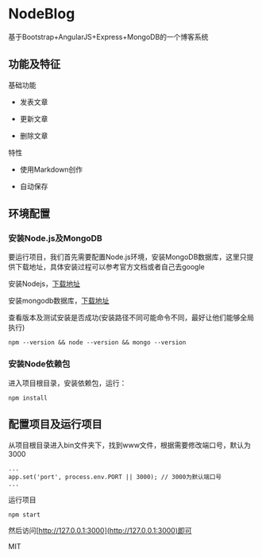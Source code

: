 # NodeBlog

基于Bootstrap+AngularJS+Express+MongoDB的一个博客系统

## 功能及特征

基础功能

+ 发表文章

+ 更新文章

+ 删除文章

特性

+ 使用Markdown创作

+ 自动保存

## 环境配置

### 安装Node.js及MongoDB

要运行项目，我们首先需要配置Node.js环境，安装MongoDB数据库，这里只提供下载地址，具体安装过程可以参考官方文档或者自己去google

安装Nodejs，[下载地址](https://nodejs.org/download/)

安装mongodb数据库，[下载地址](https://www.mongodb.org/downloads)

查看版本及测试安装是否成功(安装路径不同可能命令不同，最好让他们能够全局执行)

```
npm --version && node --version && mongo --version
```

### 安装Node依赖包

进入项目根目录，安装依赖包，运行：

```
npm install
```

## 配置项目及运行项目

从项目根目录进入bin文件夹下，找到www文件，根据需要修改端口号，默认为3000

```
...
app.set('port', process.env.PORT || 3000); // 3000为默认端口号
...
```

运行项目

```
npm start
```

然后访问[http://127.0.0.1:3000](http://127.0.0.1:3000)即可




MIT
